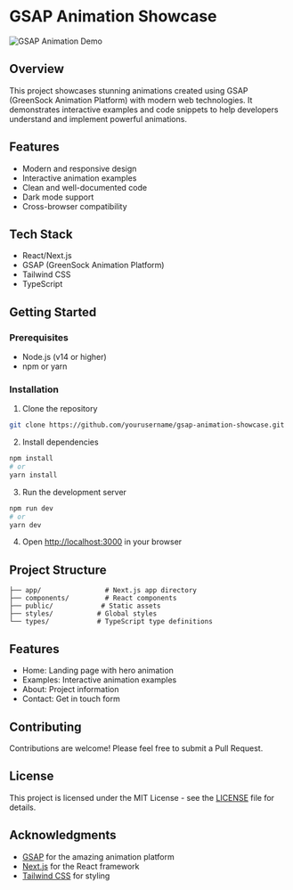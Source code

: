 # GSAP Animation Showcase

![GSAP Animation Demo](public/thumb.png)

## Overview
This project showcases stunning animations created using GSAP (GreenSock Animation Platform) with modern web technologies. It demonstrates interactive examples and code snippets to help developers understand and implement powerful animations.

## Features
- Modern and responsive design
- Interactive animation examples
- Clean and well-documented code
- Dark mode support
- Cross-browser compatibility

## Tech Stack
- React/Next.js
- GSAP (GreenSock Animation Platform)
- Tailwind CSS
- TypeScript

## Getting Started

### Prerequisites
- Node.js (v14 or higher)
- npm or yarn

### Installation
1. Clone the repository
```bash
git clone https://github.com/yourusername/gsap-animation-showcase.git
```

2. Install dependencies
```bash
npm install
# or
yarn install
```

3. Run the development server
```bash
npm run dev
# or
yarn dev
```

4. Open [http://localhost:3000](http://localhost:3000) in your browser

## Project Structure
```
├── app/                # Next.js app directory
├── components/         # React components
├── public/            # Static assets
├── styles/           # Global styles
└── types/            # TypeScript type definitions
```

## Features
- Home: Landing page with hero animation
- Examples: Interactive animation examples
- About: Project information
- Contact: Get in touch form

## Contributing
Contributions are welcome! Please feel free to submit a Pull Request.

## License
This project is licensed under the MIT License - see the [LICENSE](LICENSE) file for details.

## Acknowledgments
- [GSAP](https://greensock.com/gsap/) for the amazing animation platform
- [Next.js](https://nextjs.org/) for the React framework
- [Tailwind CSS](https://tailwindcss.com/) for styling 